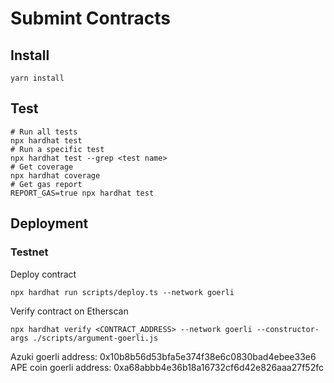 # Submint Contracts

## Install

```
yarn install
```

## Test

```
# Run all tests
npx hardhat test
# Run a specific test
npx hardhat test --grep <test name>
# Get coverage
npx hardhat coverage
# Get gas report
REPORT_GAS=true npx hardhat test
```

## Deployment

### Testnet

Deploy contract
```
npx hardhat run scripts/deploy.ts --network goerli
```
Verify contract on Etherscan
```
npx hardhat verify <CONTRACT_ADDRESS> --network goerli --constructor-args ./scripts/argument-goerli.js
```

Azuki goerli address: 0x10b8b56d53bfa5e374f38e6c0830bad4ebee33e6
APE coin goerli address: 0xa68abbb4e36b18a16732cf6d42e826aaa27f52fc
